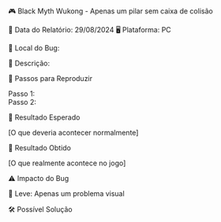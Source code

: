 🎮 Black Myth Wukong - Apenas um pilar sem caixa de colisão

📅 Data do Relatório: 29/08/2024
🖥️ Plataforma: PC 

📍 Local do Bug: 

📝 Descrição: 

🔄 Passos para Reproduzir 

Passo 1:   
Passo 2:  



🎯 Resultado Esperado 

[O que deveria acontecer normalmente]  

🚨 Resultado Obtido 

[O que realmente acontece no jogo]  

⚠ Impacto do Bug 

🔹 Leve: Apenas um problema visual 

🛠 Possível Solução 


